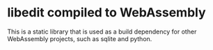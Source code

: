 # libedit compiled to WebAssembly

This is a static library that is used as a build dependency for other
WebAssembly projects, such as sqlite and python.